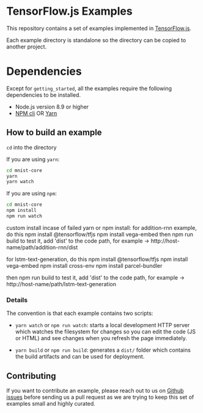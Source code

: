 # TensorFlow.js Examples

This repository contains a set of examples implemented in
[TensorFlow.js](http://js.tensorflow.org).

Each example directory is standalone so the directory can be copied
to another project.

# Dependencies

Except for `getting_started`, all the examples require the following dependencies to be installed.

 - Node.js version 8.9 or higher
 - [NPM cli](https://docs.npmjs.com/cli/npm) OR [Yarn](https://yarnpkg.com/en/)


## How to build an example
`cd` into the directory

If you are using `yarn`:

```sh
cd mnist-core
yarn
yarn watch
```

If you are using `npm`:
```sh
cd mnist-core
npm install
npm run watch
```

custom install incase of failed yarn or npm install:
for addition-rnn example, do this
npm install @tensorflow/tfjs
npm install vega-embed
then
npm run build
to test it, add 'dist' to the code path, for example -> http://host-name/path/addition-rnn/dist

for lstm-text-generation, do this
npm install @tensorflow/tfjs
npm install vega-embed
npm install cross-env
npm install parcel-bundler

then 
npm run build
to test it, add 'dist' to the code path, for example -> http://host-name/path/lstm-text-generation

### Details

The convention is that each example contains two scripts:

- `yarn watch` or `npm run watch`: starts a local development HTTP server which watches the
filesystem for changes so you can edit the code (JS or HTML) and see changes when you refresh the page immediately.

- `yarn build` or `npm run build`: generates a `dist/` folder which contains the build artifacts and
can be used for deployment.

## Contributing

If you want to contribute an example, please reach out to us on
[Github issues](https://github.com/tensorflow/tfjs-examples/issues)
before sending us a pull request as we are trying to keep this set of examples
small and highly curated.

